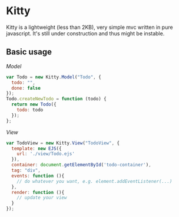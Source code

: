Kitty
=====

Kitty is a lightweight (less than 2KB), very simple mvc written in pure javascript. It's still under construction and thus might be instable.

Basic usage
-----------

*Model*

```js
var Todo = new Kitty.Model("Todo", {
  todo: "",
  done: false
});
Todo.createNewTodo = function (todo) {
  return new Todo({
    todo: todo
  });
};
```

*View*

```js
var TodoView = new Kitty.View("TodoView", {
  template: new EJS({
    url: './view/Todo.ejs'
  }),
  container: document.getElementById('todo-container'),
  tag: "div",
  events: function (){
    // do whatever you want, e.g. element.addEventListener(...)
  },
  render: function (){
    // update your view
  }
});
```
